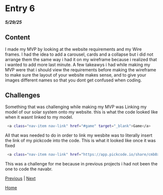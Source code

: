 # Entry 6
##### 5/29/25

## Content
I made my MVP by looking at the website requirements and my Wire frames. I had the idea to add a carousel, cards and a collapse but i did not arrange them the same way i had it on my wireframe because i realized that i wanted to add more last minute. A few takeawys i had while making my MVP were that i should view the requirements before making the wireframe to make sure the layout of your website makes sense, and to give your images different names so that you dont get confused when coding.

## Challenges
Something that was challenging while making my MVP was Linking my model of our solar system onto my website.
this is what the code looked like when it wasnt linked to my model.
```bash
 <a class="nav-item nav-link" href="#game" target="_blank">Game</a>
```
All that was needed to do in order to link my wesbite was to literally insert the link of my pickcode into the code.
This is what it looked like once it was fixed
```bash
 <a class="nav-item nav-link" href="https://app.pickcode.io/share/cmb0xfko7fnw38qty38l0anql" target="_blank">Game</a>
```
This was a challenge for me because in previous projects i had not been the one to code the navabr.

[Previous](entry05.md) | [Next](entry07.md)

[Home](../README.md)
